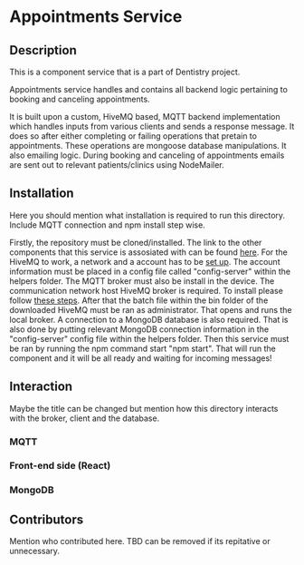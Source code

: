 # Appointments Service

## Description 
This is a component service that is a part of Dentistry project.

Appointments service handles and contains all backend logic pertaining to booking and canceling appointments. 

It is built upon a custom, HiveMQ based, MQTT backend implementation which handles inputs from various clients and sends a response message. It does so after either completing or failing operations that pretain to appointments. These operations are mongoose database manipulations. It also emailing logic. During booking and canceling of appointments emails are sent out to relevant patients/clinics using NodeMailer. 



## Installation
Here you should mention what installation is required to run this directory. Include MQTT connection and npm install step wise.

Firstly, the repository must be cloned/installed. The link to the other components that this service is assosiated with can be found [here](https://git.chalmers.se/courses/dit355/dit356-2022/t-7/t7-project/-/blob/main/README.md). For the HiveMQ to work, a network and a account has to be [set up](https://www.hivemq.com/docs/hivemq/4.10/user-guide/getting-started.html#get-started). The account information must be placed in a config file called "config-server" within the helpers folder.  The MQTT broker must also be install in the device. The communication network host HiveMQ broker is required. To install please follow [these steps](https://www.hivemq.com/docs/hivemq/4.10/user-guide/install-hivemq.html). After that the batch file within the bin folder of the downloaded HiveMQ must be ran as administrator. That opens and runs the local broker. A connection to a MongoDB database is also required. That is also done by putting relevant MongoDB connection information in the "config-server" config file within the helpers folder. Then this service must be ran by running the npm command start "npm start". That will run the component and it will be all ready and waiting for incoming messages! 



## Interaction
Maybe the title can be changed but mention how this directory interacts with the broker, client and the database.

### MQTT

### Front-end side (React)

### MongoDB 

## Contributors
Mention who contributed here. TBD can be removed if its repitative or unnecessary.

